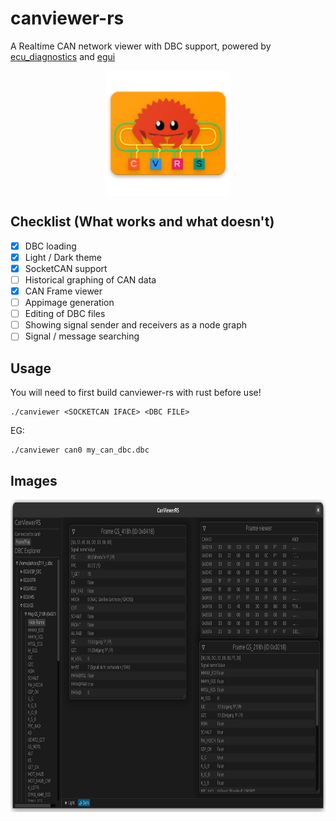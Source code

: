 # canviewer-rs
A Realtime CAN network viewer with DBC support, powered by [ecu_diagnostics](https://github.com/rnd-ash/ecu_diagnostics) and [egui](https://github.com/emilk/egui)

<p align="center">
<img align="center" height="200" src="canviewer/logo.png">
</p>

## Checklist (What works and what doesn't)

- [x] DBC loading
- [x] Light / Dark theme
- [x] SocketCAN support
- [ ] Historical graphing of CAN data
- [x] CAN Frame viewer
- [ ] Appimage generation
- [ ] Editing of DBC files
- [ ] Showing signal sender and receivers as a node graph
- [ ] Signal / message searching

## Usage

You will need to first build canviewer-rs with rust before use!

```
./canviewer <SOCKETCAN IFACE> <DBC FILE>
```

EG:
```
./canviewer can0 my_can_dbc.dbc
```

## Images
<p align="center">
<img align="center" height="500" src="images/s1.png">
</p>